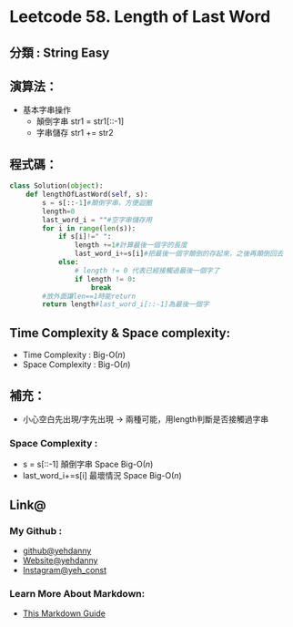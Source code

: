 # Leetcode  58. Length of Last Word

## 分類 : String Easy

## 演算法：
- 基本字串操作 
  - 顛倒字串 str1 = str1[::-1] 
  - 字串儲存 str1 += str2

## 程式碼：
```python
class Solution(object):
    def lengthOfLastWord(self, s):
        s = s[::-1]#顛倒字串，方便迴圈
        length=0
        last_word_i = ""#空字串儲存用
        for i in range(len(s)):
            if s[i]!=" ":
                length +=1#計算最後一個字的長度
                last_word_i+=s[i]#把最後一個字顛倒的存起來，之後再顛倒回去
            else:
                # length != 0 代表已經接觸過最後一個字了
                if length != 0:
                    break
        #放外面讓len==1時能return
        return length#last_word_i[::-1]為最後一個字
```
## Time Complexity & Space complexity:
- Time Complexity   :   Big-O(*n*)
- Space Complexity   :  Big-O(*n*)

## 補充：
- 小心空白先出現/字先出現 -> 兩種可能，用length判斷是否接觸過字串
### Space Complexity :
- s = s[::-1] 顛倒字串 Space Big-O(*n*)
- last_word_i+=s[i] 最壞情況 Space Big-O(*n*)

## Link@
### My Github : 
- [github@yehdanny](https://github.com/yehdanny)
- [Website@yehdanny](https://yehdanny.github.io/mypage/html/index.html)
- [Instagram@yeh_const](https://www.instagram.com/yeh_const?igsh=MTVlNTl2eGVkeWI2MA%3D%3D&utm_source=qr)
### Learn More About Markdown:
- [This Markdown Guide](https://www.markdownguide.org/)
